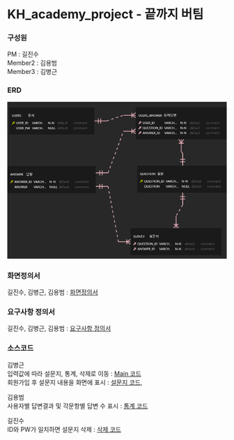 # KH_academy_project - 끝까지 버팀

### 구성원
PM : 길진수  
Member2 : 김용범  
Member3 : 김병근

### ERD  
![ERD](./refers/KH_Project_erd/KH_Project.png)
### 화면정의서
길진수, 김병근, 김용범 : [화면정의서](./refers/%ED%99%94%EB%A9%B4%EC%A0%95%EC%9D%98%EC%84%9C_%EB%81%9D%EA%B9%8C%EC%A7%80%EB%B2%84%ED%8C%80.pdf)
### 요구사항 정의서
길진수, 김병근, 김용범 : [요구사항 정의서](./refers/%EC%9A%94%EA%B5%AC%EC%82%AC%ED%95%AD%EC%A0%95%EC%9D%98%EC%84%9C_%EB%81%9D%EA%B9%8C%EC%A7%80%EB%B2%84%ED%8C%80.xlsx%20-%201%EC%B0%A8%20%EC%A0%95%EC%9D%98%EC%84%9C.pdf)
### 소스코드
김병근   
입력값에 따라 설문지, 통계, 삭제로 이동 : [Main 코드](./src/CarMain.java)  
회원가입 후 설문지 내용을 화면에 표시 : [설문지 코드](./src/CarSurvey.java),   

김용범  
사용자별 답변결과 및 각문항별 답변 수 표시 : [통계 코드](./src/CarStats.java)

길진수  
ID와 PW가 일치하면 설문지 삭제 : [삭제 코드](./src/CarDelete.java)
